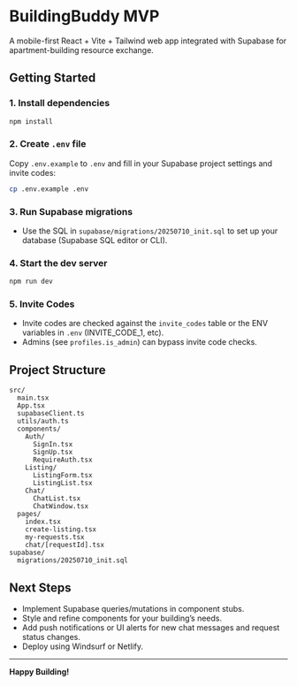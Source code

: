 # BuildingBuddy MVP

A mobile-first React + Vite + Tailwind web app integrated with Supabase for apartment-building resource exchange.

## Getting Started

### 1. Install dependencies
```sh
npm install
```

### 2. Create `.env` file
Copy `.env.example` to `.env` and fill in your Supabase project settings and invite codes:
```sh
cp .env.example .env
```

### 3. Run Supabase migrations
- Use the SQL in `supabase/migrations/20250710_init.sql` to set up your database (Supabase SQL editor or CLI).

### 4. Start the dev server
```sh
npm run dev
```

### 5. Invite Codes
- Invite codes are checked against the `invite_codes` table or the ENV variables in `.env` (INVITE_CODE_1, etc).
- Admins (see `profiles.is_admin`) can bypass invite code checks.

## Project Structure
```
src/
  main.tsx
  App.tsx
  supabaseClient.ts
  utils/auth.ts
  components/
    Auth/
      SignIn.tsx
      SignUp.tsx
      RequireAuth.tsx
    Listing/
      ListingForm.tsx
      ListingList.tsx
    Chat/
      ChatList.tsx
      ChatWindow.tsx
  pages/
    index.tsx
    create-listing.tsx
    my-requests.tsx
    chat/[requestId].tsx
supabase/
  migrations/20250710_init.sql
```

## Next Steps
- Implement Supabase queries/mutations in component stubs.
- Style and refine components for your building’s needs.
- Add push notifications or UI alerts for new chat messages and request status changes.
- Deploy using Windsurf or Netlify.

---

**Happy Building!**
